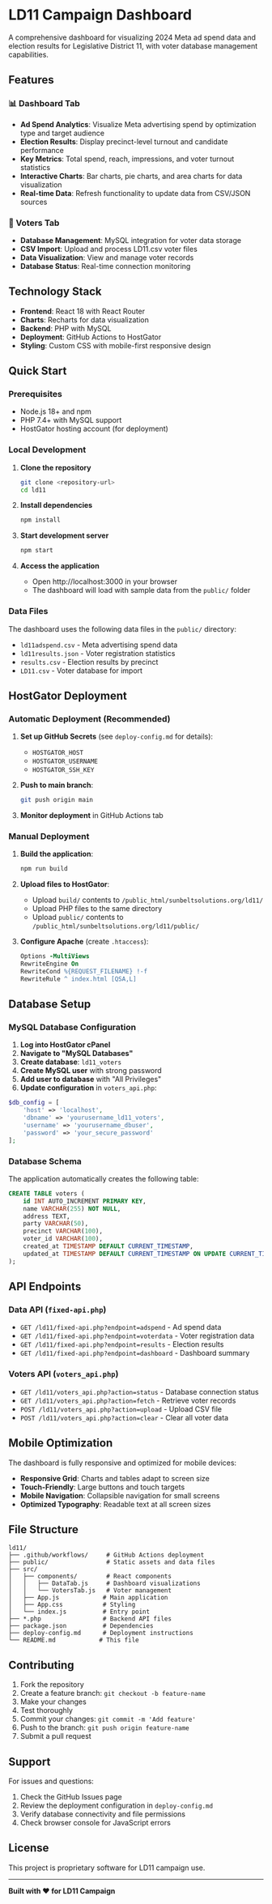 # LD11 Campaign Dashboard

A comprehensive dashboard for visualizing 2024 Meta ad spend data and election results for Legislative District 11, with voter database management capabilities.

## Features

### 📊 Dashboard Tab
- **Ad Spend Analytics**: Visualize Meta advertising spend by optimization type and target audience
- **Election Results**: Display precinct-level turnout and candidate performance
- **Key Metrics**: Total spend, reach, impressions, and voter turnout statistics
- **Interactive Charts**: Bar charts, pie charts, and area charts for data visualization
- **Real-time Data**: Refresh functionality to update data from CSV/JSON sources

### 👥 Voters Tab
- **Database Management**: MySQL integration for voter data storage
- **CSV Import**: Upload and process LD11.csv voter files
- **Data Visualization**: View and manage voter records
- **Database Status**: Real-time connection monitoring

## Technology Stack

- **Frontend**: React 18 with React Router
- **Charts**: Recharts for data visualization
- **Backend**: PHP with MySQL
- **Deployment**: GitHub Actions to HostGator
- **Styling**: Custom CSS with mobile-first responsive design

## Quick Start

### Prerequisites

- Node.js 18+ and npm
- PHP 7.4+ with MySQL support
- HostGator hosting account (for deployment)

### Local Development

1. **Clone the repository**
   ```bash
   git clone <repository-url>
   cd ld11
   ```

2. **Install dependencies**
   ```bash
   npm install
   ```

3. **Start development server**
   ```bash
   npm start
   ```

4. **Access the application**
   - Open http://localhost:3000 in your browser
   - The dashboard will load with sample data from the `public/` folder

### Data Files

The dashboard uses the following data files in the `public/` directory:

- `ld11adspend.csv` - Meta advertising spend data
- `ld11results.json` - Voter registration statistics
- `results.csv` - Election results by precinct
- `LD11.csv` - Voter database for import

## HostGator Deployment

### Automatic Deployment (Recommended)

1. **Set up GitHub Secrets** (see `deploy-config.md` for details):
   - `HOSTGATOR_HOST`
   - `HOSTGATOR_USERNAME`
   - `HOSTGATOR_SSH_KEY`

2. **Push to main branch**:
   ```bash
   git push origin main
   ```

3. **Monitor deployment** in GitHub Actions tab

### Manual Deployment

1. **Build the application**:
   ```bash
   npm run build
   ```

2. **Upload files to HostGator**:
   - Upload `build/` contents to `/public_html/sunbeltsolutions.org/ld11/`
   - Upload PHP files to the same directory
   - Upload `public/` contents to `/public_html/sunbeltsolutions.org/ld11/public/`

3. **Configure Apache** (create `.htaccess`):
   ```apache
   Options -MultiViews
   RewriteEngine On
   RewriteCond %{REQUEST_FILENAME} !-f
   RewriteRule ^ index.html [QSA,L]
   ```

## Database Setup

### MySQL Database Configuration

1. **Log into HostGator cPanel**
2. **Navigate to "MySQL Databases"**
3. **Create database**: `ld11_voters`
4. **Create MySQL user** with strong password
5. **Add user to database** with "All Privileges"
6. **Update configuration** in `voters_api.php`:

```php
$db_config = [
    'host' => 'localhost',
    'dbname' => 'yourusername_ld11_voters',
    'username' => 'yourusername_dbuser',
    'password' => 'your_secure_password'
];
```

### Database Schema

The application automatically creates the following table:

```sql
CREATE TABLE voters (
    id INT AUTO_INCREMENT PRIMARY KEY,
    name VARCHAR(255) NOT NULL,
    address TEXT,
    party VARCHAR(50),
    precinct VARCHAR(100),
    voter_id VARCHAR(100),
    created_at TIMESTAMP DEFAULT CURRENT_TIMESTAMP,
    updated_at TIMESTAMP DEFAULT CURRENT_TIMESTAMP ON UPDATE CURRENT_TIMESTAMP
);
```

## API Endpoints

### Data API (`fixed-api.php`)

- `GET /ld11/fixed-api.php?endpoint=adspend` - Ad spend data
- `GET /ld11/fixed-api.php?endpoint=voterdata` - Voter registration data
- `GET /ld11/fixed-api.php?endpoint=results` - Election results
- `GET /ld11/fixed-api.php?endpoint=dashboard` - Dashboard summary

### Voters API (`voters_api.php`)

- `GET /ld11/voters_api.php?action=status` - Database connection status
- `GET /ld11/voters_api.php?action=fetch` - Retrieve voter records
- `POST /ld11/voters_api.php?action=upload` - Upload CSV file
- `POST /ld11/voters_api.php?action=clear` - Clear all voter data

## Mobile Optimization

The dashboard is fully responsive and optimized for mobile devices:

- **Responsive Grid**: Charts and tables adapt to screen size
- **Touch-Friendly**: Large buttons and touch targets
- **Mobile Navigation**: Collapsible navigation for small screens
- **Optimized Typography**: Readable text at all screen sizes

## File Structure

```
ld11/
├── .github/workflows/     # GitHub Actions deployment
├── public/                # Static assets and data files
├── src/
│   ├── components/        # React components
│   │   ├── DataTab.js     # Dashboard visualizations
│   │   └── VotersTab.js   # Voter management
│   ├── App.js            # Main application
│   ├── App.css           # Styling
│   └── index.js          # Entry point
├── *.php                 # Backend API files
├── package.json          # Dependencies
├── deploy-config.md      # Deployment instructions
└── README.md            # This file
```

## Contributing

1. Fork the repository
2. Create a feature branch: `git checkout -b feature-name`
3. Make your changes
4. Test thoroughly
5. Commit your changes: `git commit -m 'Add feature'`
6. Push to the branch: `git push origin feature-name`
7. Submit a pull request

## Support

For issues and questions:

1. Check the GitHub Issues page
2. Review the deployment configuration in `deploy-config.md`
3. Verify database connectivity and file permissions
4. Check browser console for JavaScript errors

## License

This project is proprietary software for LD11 campaign use.

---

**Built with ❤️ for LD11 Campaign**